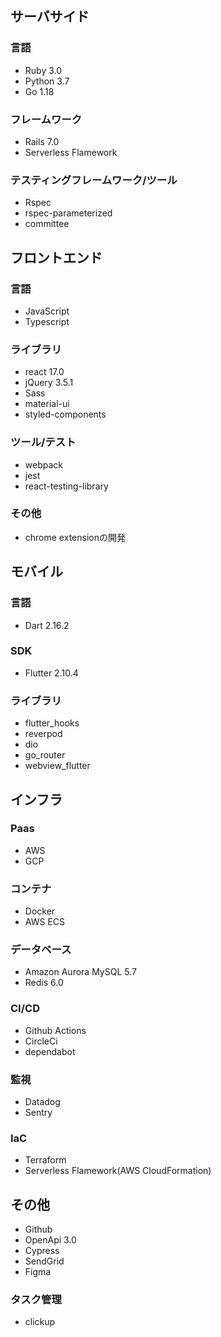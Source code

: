 ## サーバサイド
### 言語
* Ruby 3.0
* Python 3.7
* Go 1.18

### フレームワーク
* Rails 7.0
* Serverless Flamework

### テスティングフレームワーク/ツール
* Rspec
* rspec-parameterized
* committee

## フロントエンド
### 言語
* JavaScript
* Typescript

### ライブラリ
* react 17.0
* jQuery 3.5.1
* Sass
* material-ui
* styled-components

### ツール/テスト
* webpack
* jest
* react-testing-library

### その他
* chrome extensionの開発

## モバイル
### 言語
* Dart 2.16.2

### SDK
* Flutter 2.10.4

### ライブラリ
* flutter_hooks
* reverpod
* dio
* go_router
* webview_flutter

## インフラ
### Paas
* AWS
* GCP

### コンテナ
* Docker
* AWS ECS

### データベース
* Amazon Aurora MySQL 5.7
* Redis 6.0

### CI/CD
* Github Actions
* CircleCi
* dependabot

### 監視
* Datadog
* Sentry

### IaC
* Terraform
* Serverless Flamework(AWS CloudFormation)

## その他
* Github
* OpenApi 3.0
* Cypress
* SendGrid
* Figma

### タスク管理
* clickup
